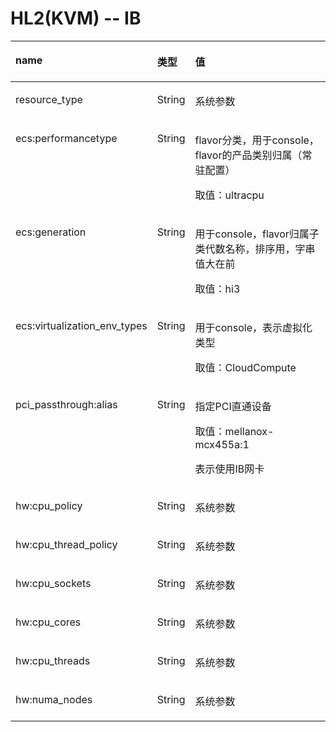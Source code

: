# HL2\(KVM\) -- IB<a name="ZH-CN_TOPIC_0114103999"></a>

<a name="zh-cn_topic_0114079821_table42671863"></a>
<table><thead align="left"><tr id="zh-cn_topic_0114079821_row13362997"><th class="cellrowborder" valign="top" width="28.716904276985744%" id="mcps1.1.4.1.1"><p id="zh-cn_topic_0114079821_p8661001"><a name="zh-cn_topic_0114079821_p8661001"></a><a name="zh-cn_topic_0114079821_p8661001"></a><strong id="zh-cn_topic_0114079821_b10840149"><a name="zh-cn_topic_0114079821_b10840149"></a><a name="zh-cn_topic_0114079821_b10840149"></a>name</strong></p>
</th>
<th class="cellrowborder" valign="top" width="8.350305498981669%" id="mcps1.1.4.1.2"><p id="zh-cn_topic_0114079821_p5636878"><a name="zh-cn_topic_0114079821_p5636878"></a><a name="zh-cn_topic_0114079821_p5636878"></a><strong id="zh-cn_topic_0114079821_b50731910"><a name="zh-cn_topic_0114079821_b50731910"></a><a name="zh-cn_topic_0114079821_b50731910"></a>类型</strong></p>
</th>
<th class="cellrowborder" valign="top" width="62.93279022403259%" id="mcps1.1.4.1.3"><p id="zh-cn_topic_0114079821_p15644031"><a name="zh-cn_topic_0114079821_p15644031"></a><a name="zh-cn_topic_0114079821_p15644031"></a><strong id="zh-cn_topic_0114079821_b6578555"><a name="zh-cn_topic_0114079821_b6578555"></a><a name="zh-cn_topic_0114079821_b6578555"></a>值</strong></p>
</th>
</tr>
</thead>
<tbody><tr id="zh-cn_topic_0114079821_row63100926"><td class="cellrowborder" valign="top" width="28.716904276985744%" headers="mcps1.1.4.1.1 "><p id="zh-cn_topic_0114079821_p10901353"><a name="zh-cn_topic_0114079821_p10901353"></a><a name="zh-cn_topic_0114079821_p10901353"></a>resource_type</p>
</td>
<td class="cellrowborder" valign="top" width="8.350305498981669%" headers="mcps1.1.4.1.2 "><p id="zh-cn_topic_0114079821_p10594405"><a name="zh-cn_topic_0114079821_p10594405"></a><a name="zh-cn_topic_0114079821_p10594405"></a>String</p>
</td>
<td class="cellrowborder" valign="top" width="62.93279022403259%" headers="mcps1.1.4.1.3 "><p id="zh-cn_topic_0114079821_p52840473"><a name="zh-cn_topic_0114079821_p52840473"></a><a name="zh-cn_topic_0114079821_p52840473"></a>系统参数</p>
</td>
</tr>
<tr id="zh-cn_topic_0114079821_row5802216"><td class="cellrowborder" valign="top" width="28.716904276985744%" headers="mcps1.1.4.1.1 "><p id="zh-cn_topic_0114079821_p217508"><a name="zh-cn_topic_0114079821_p217508"></a><a name="zh-cn_topic_0114079821_p217508"></a>ecs:performancetype</p>
</td>
<td class="cellrowborder" valign="top" width="8.350305498981669%" headers="mcps1.1.4.1.2 "><p id="zh-cn_topic_0114079821_p17618221"><a name="zh-cn_topic_0114079821_p17618221"></a><a name="zh-cn_topic_0114079821_p17618221"></a>String</p>
</td>
<td class="cellrowborder" valign="top" width="62.93279022403259%" headers="mcps1.1.4.1.3 "><p id="zh-cn_topic_0114079821_p17789802"><a name="zh-cn_topic_0114079821_p17789802"></a><a name="zh-cn_topic_0114079821_p17789802"></a>flavor分类，用于console，flavor的产品类别归属（常驻配置）</p>
<p id="zh-cn_topic_0114079821_p25890496"><a name="zh-cn_topic_0114079821_p25890496"></a><a name="zh-cn_topic_0114079821_p25890496"></a>取值：ultracpu</p>
</td>
</tr>
<tr id="zh-cn_topic_0114079821_row31687876"><td class="cellrowborder" valign="top" width="28.716904276985744%" headers="mcps1.1.4.1.1 "><p id="zh-cn_topic_0114079821_p16581154"><a name="zh-cn_topic_0114079821_p16581154"></a><a name="zh-cn_topic_0114079821_p16581154"></a>ecs:generation</p>
</td>
<td class="cellrowborder" valign="top" width="8.350305498981669%" headers="mcps1.1.4.1.2 "><p id="zh-cn_topic_0114079821_p896237"><a name="zh-cn_topic_0114079821_p896237"></a><a name="zh-cn_topic_0114079821_p896237"></a>String</p>
</td>
<td class="cellrowborder" valign="top" width="62.93279022403259%" headers="mcps1.1.4.1.3 "><p id="zh-cn_topic_0114079821_p5486348"><a name="zh-cn_topic_0114079821_p5486348"></a><a name="zh-cn_topic_0114079821_p5486348"></a>用于console，flavor归属子类代数名称，排序用，字串值大在前</p>
<p id="zh-cn_topic_0114079821_p49377135"><a name="zh-cn_topic_0114079821_p49377135"></a><a name="zh-cn_topic_0114079821_p49377135"></a>取值：hi3</p>
</td>
</tr>
<tr id="zh-cn_topic_0114079821_row41741032"><td class="cellrowborder" valign="top" width="28.716904276985744%" headers="mcps1.1.4.1.1 "><p id="zh-cn_topic_0114079821_p25580392"><a name="zh-cn_topic_0114079821_p25580392"></a><a name="zh-cn_topic_0114079821_p25580392"></a>ecs:virtualization_env_types</p>
</td>
<td class="cellrowborder" valign="top" width="8.350305498981669%" headers="mcps1.1.4.1.2 "><p id="zh-cn_topic_0114079821_p58745844"><a name="zh-cn_topic_0114079821_p58745844"></a><a name="zh-cn_topic_0114079821_p58745844"></a>String</p>
</td>
<td class="cellrowborder" valign="top" width="62.93279022403259%" headers="mcps1.1.4.1.3 "><p id="zh-cn_topic_0114079821_p60792949"><a name="zh-cn_topic_0114079821_p60792949"></a><a name="zh-cn_topic_0114079821_p60792949"></a>用于console，表示虚拟化类型</p>
<p id="zh-cn_topic_0114079821_p10265637"><a name="zh-cn_topic_0114079821_p10265637"></a><a name="zh-cn_topic_0114079821_p10265637"></a>取值：CloudCompute</p>
</td>
</tr>
<tr id="zh-cn_topic_0114079821_row25281875"><td class="cellrowborder" valign="top" width="28.716904276985744%" headers="mcps1.1.4.1.1 "><p id="zh-cn_topic_0114079821_p34566005"><a name="zh-cn_topic_0114079821_p34566005"></a><a name="zh-cn_topic_0114079821_p34566005"></a>pci_passthrough:alias</p>
</td>
<td class="cellrowborder" valign="top" width="8.350305498981669%" headers="mcps1.1.4.1.2 "><p id="zh-cn_topic_0114079821_p48383044"><a name="zh-cn_topic_0114079821_p48383044"></a><a name="zh-cn_topic_0114079821_p48383044"></a>String</p>
</td>
<td class="cellrowborder" valign="top" width="62.93279022403259%" headers="mcps1.1.4.1.3 "><p id="zh-cn_topic_0114079821_p26712487"><a name="zh-cn_topic_0114079821_p26712487"></a><a name="zh-cn_topic_0114079821_p26712487"></a>指定PCI直通设备</p>
<p id="zh-cn_topic_0114079821_p39085796"><a name="zh-cn_topic_0114079821_p39085796"></a><a name="zh-cn_topic_0114079821_p39085796"></a>取值：mellanox-mcx455a:1</p>
<p id="zh-cn_topic_0114079821_p16227847"><a name="zh-cn_topic_0114079821_p16227847"></a><a name="zh-cn_topic_0114079821_p16227847"></a>表示使用IB网卡</p>
</td>
</tr>
<tr id="zh-cn_topic_0114079821_row11832897"><td class="cellrowborder" valign="top" width="28.716904276985744%" headers="mcps1.1.4.1.1 "><p id="zh-cn_topic_0114079821_p18940582"><a name="zh-cn_topic_0114079821_p18940582"></a><a name="zh-cn_topic_0114079821_p18940582"></a>hw:cpu_policy</p>
</td>
<td class="cellrowborder" valign="top" width="8.350305498981669%" headers="mcps1.1.4.1.2 "><p id="zh-cn_topic_0114079821_p57792188"><a name="zh-cn_topic_0114079821_p57792188"></a><a name="zh-cn_topic_0114079821_p57792188"></a>String</p>
</td>
<td class="cellrowborder" valign="top" width="62.93279022403259%" headers="mcps1.1.4.1.3 "><p id="zh-cn_topic_0114079821_p50655658"><a name="zh-cn_topic_0114079821_p50655658"></a><a name="zh-cn_topic_0114079821_p50655658"></a>系统参数</p>
</td>
</tr>
<tr id="zh-cn_topic_0114079821_row53247746"><td class="cellrowborder" valign="top" width="28.716904276985744%" headers="mcps1.1.4.1.1 "><p id="zh-cn_topic_0114079821_p18100201"><a name="zh-cn_topic_0114079821_p18100201"></a><a name="zh-cn_topic_0114079821_p18100201"></a>hw:cpu_thread_policy</p>
</td>
<td class="cellrowborder" valign="top" width="8.350305498981669%" headers="mcps1.1.4.1.2 "><p id="zh-cn_topic_0114079821_p56830139"><a name="zh-cn_topic_0114079821_p56830139"></a><a name="zh-cn_topic_0114079821_p56830139"></a>String</p>
</td>
<td class="cellrowborder" valign="top" width="62.93279022403259%" headers="mcps1.1.4.1.3 "><p id="zh-cn_topic_0114079821_p39838562"><a name="zh-cn_topic_0114079821_p39838562"></a><a name="zh-cn_topic_0114079821_p39838562"></a>系统参数</p>
</td>
</tr>
<tr id="zh-cn_topic_0114079821_row23002745"><td class="cellrowborder" valign="top" width="28.716904276985744%" headers="mcps1.1.4.1.1 "><p id="zh-cn_topic_0114079821_p51283066"><a name="zh-cn_topic_0114079821_p51283066"></a><a name="zh-cn_topic_0114079821_p51283066"></a>hw:cpu_sockets</p>
</td>
<td class="cellrowborder" valign="top" width="8.350305498981669%" headers="mcps1.1.4.1.2 "><p id="zh-cn_topic_0114079821_p60287683"><a name="zh-cn_topic_0114079821_p60287683"></a><a name="zh-cn_topic_0114079821_p60287683"></a>String</p>
</td>
<td class="cellrowborder" valign="top" width="62.93279022403259%" headers="mcps1.1.4.1.3 "><p id="zh-cn_topic_0114079821_p51464189"><a name="zh-cn_topic_0114079821_p51464189"></a><a name="zh-cn_topic_0114079821_p51464189"></a>系统参数</p>
</td>
</tr>
<tr id="zh-cn_topic_0114079821_row60524524"><td class="cellrowborder" valign="top" width="28.716904276985744%" headers="mcps1.1.4.1.1 "><p id="zh-cn_topic_0114079821_p3539410"><a name="zh-cn_topic_0114079821_p3539410"></a><a name="zh-cn_topic_0114079821_p3539410"></a>hw:cpu_cores</p>
</td>
<td class="cellrowborder" valign="top" width="8.350305498981669%" headers="mcps1.1.4.1.2 "><p id="zh-cn_topic_0114079821_p18256764"><a name="zh-cn_topic_0114079821_p18256764"></a><a name="zh-cn_topic_0114079821_p18256764"></a>String</p>
</td>
<td class="cellrowborder" valign="top" width="62.93279022403259%" headers="mcps1.1.4.1.3 "><p id="zh-cn_topic_0114079821_p2402898"><a name="zh-cn_topic_0114079821_p2402898"></a><a name="zh-cn_topic_0114079821_p2402898"></a>系统参数</p>
</td>
</tr>
<tr id="zh-cn_topic_0114079821_row21626090"><td class="cellrowborder" valign="top" width="28.716904276985744%" headers="mcps1.1.4.1.1 "><p id="zh-cn_topic_0114079821_p6882862"><a name="zh-cn_topic_0114079821_p6882862"></a><a name="zh-cn_topic_0114079821_p6882862"></a>hw:cpu_threads</p>
</td>
<td class="cellrowborder" valign="top" width="8.350305498981669%" headers="mcps1.1.4.1.2 "><p id="zh-cn_topic_0114079821_p20640979"><a name="zh-cn_topic_0114079821_p20640979"></a><a name="zh-cn_topic_0114079821_p20640979"></a>String</p>
</td>
<td class="cellrowborder" valign="top" width="62.93279022403259%" headers="mcps1.1.4.1.3 "><p id="zh-cn_topic_0114079821_p61306625"><a name="zh-cn_topic_0114079821_p61306625"></a><a name="zh-cn_topic_0114079821_p61306625"></a>系统参数</p>
</td>
</tr>
<tr id="zh-cn_topic_0114079821_row14888714"><td class="cellrowborder" valign="top" width="28.716904276985744%" headers="mcps1.1.4.1.1 "><p id="zh-cn_topic_0114079821_p65135191"><a name="zh-cn_topic_0114079821_p65135191"></a><a name="zh-cn_topic_0114079821_p65135191"></a>hw:numa_nodes</p>
</td>
<td class="cellrowborder" valign="top" width="8.350305498981669%" headers="mcps1.1.4.1.2 "><p id="zh-cn_topic_0114079821_p41459137"><a name="zh-cn_topic_0114079821_p41459137"></a><a name="zh-cn_topic_0114079821_p41459137"></a>String</p>
</td>
<td class="cellrowborder" valign="top" width="62.93279022403259%" headers="mcps1.1.4.1.3 "><p id="zh-cn_topic_0114079821_p2746927"><a name="zh-cn_topic_0114079821_p2746927"></a><a name="zh-cn_topic_0114079821_p2746927"></a>系统参数</p>
</td>
</tr>
</tbody>
</table>

